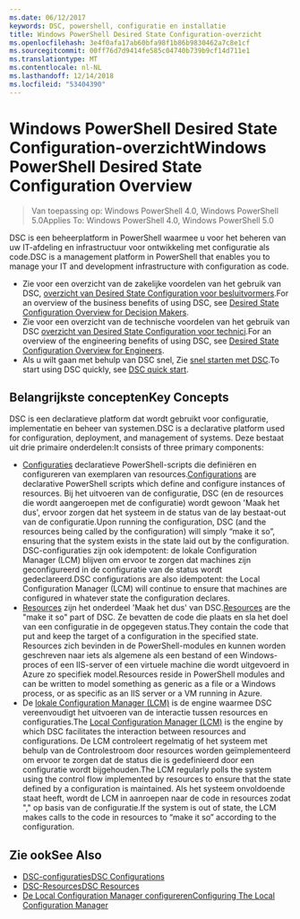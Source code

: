```yaml
---
ms.date: 06/12/2017
keywords: DSC, powershell, configuratie en installatie
title: Windows PowerShell Desired State Configuration-overzicht
ms.openlocfilehash: 3e4f0afa17ab60bfa98f1b86b9830462a7c8e1cf
ms.sourcegitcommit: 00ff76d7d9414fe585c04740b739b9cf14d711e1
ms.translationtype: MT
ms.contentlocale: nl-NL
ms.lasthandoff: 12/14/2018
ms.locfileid: "53404390"
---
```

# <a name="windows-powershell-desired-state-configuration-overview"></a><span data-ttu-id="f24d5-103">Windows PowerShell Desired State Configuration-overzicht</span><span class="sxs-lookup"><span data-stu-id="f24d5-103">Windows PowerShell Desired State Configuration Overview</span></span>

> <span data-ttu-id="f24d5-104">Van toepassing op: Windows PowerShell 4.0, Windows PowerShell 5.0</span><span class="sxs-lookup"><span data-stu-id="f24d5-104">Applies To: Windows PowerShell 4.0, Windows PowerShell 5.0</span></span>

<span data-ttu-id="f24d5-105">DSC is een beheerplatform in PowerShell waarmee u voor het beheren van uw IT-afdeling en infrastructuur voor ontwikkeling met configuratie als code.</span><span class="sxs-lookup"><span data-stu-id="f24d5-105">DSC is a management platform in PowerShell that enables you to manage your IT and development infrastructure with configuration as code.</span></span>

- <span data-ttu-id="f24d5-106">Zie voor een overzicht van de zakelijke voordelen van het gebruik van DSC, [overzicht van Desired State Configuration voor besluitvormers](decisionMaker.md).</span><span class="sxs-lookup"><span data-stu-id="f24d5-106">For an overview of the business benefits of using DSC, see [Desired State Configuration Overview for Decision Makers](decisionMaker.md).</span></span>
- <span data-ttu-id="f24d5-107">Zie voor een overzicht van de technische voordelen van het gebruik van DSC [overzicht van Desired State Configuration voor technici](DscForEngineers.md).</span><span class="sxs-lookup"><span data-stu-id="f24d5-107">For an overview of the engineering benefits of using DSC, see [Desired State Configuration Overview for Engineers](DscForEngineers.md).</span></span>
- <span data-ttu-id="f24d5-108">Als u wilt gaan met behulp van DSC snel, Zie [snel starten met DSC](../quickstarts/website-quickstart.md).</span><span class="sxs-lookup"><span data-stu-id="f24d5-108">To start using DSC quickly, see [DSC quick start](../quickstarts/website-quickstart.md).</span></span>

## <a name="key-concepts"></a><span data-ttu-id="f24d5-109">Belangrijkste concepten</span><span class="sxs-lookup"><span data-stu-id="f24d5-109">Key Concepts</span></span>

<span data-ttu-id="f24d5-110">DSC is een declaratieve platform dat wordt gebruikt voor configuratie, implementatie en beheer van systemen.</span><span class="sxs-lookup"><span data-stu-id="f24d5-110">DSC is a declarative platform used for configuration, deployment, and management of systems.</span></span> <span data-ttu-id="f24d5-111">Deze bestaat uit drie primaire onderdelen:</span><span class="sxs-lookup"><span data-stu-id="f24d5-111">It consists of three primary components:</span></span>

- <span data-ttu-id="f24d5-112">[Configuraties](../configurations/configurations.md) declaratieve PowerShell-scripts die definiëren en configureren van exemplaren van resources.</span><span class="sxs-lookup"><span data-stu-id="f24d5-112">[Configurations](../configurations/configurations.md) are declarative PowerShell scripts which define and configure instances of resources.</span></span>
    <span data-ttu-id="f24d5-113">Bij het uitvoeren van de configuratie, DSC (en de resources die wordt aangeroepen met de configuratie) wordt gewoon 'Maak het dus', ervoor zorgen dat het systeem in de status van de lay bestaat-out van de configuratie.</span><span class="sxs-lookup"><span data-stu-id="f24d5-113">Upon running the configuration, DSC (and the resources being called by the configuration) will simply “make it so”, ensuring that the system exists in the state laid out by the configuration.</span></span>
    <span data-ttu-id="f24d5-114">DSC-configuraties zijn ook idempotent: de lokale Configuration Manager (LCM) blijven om ervoor te zorgen dat machines zijn geconfigureerd in de configuratie van de status wordt gedeclareerd.</span><span class="sxs-lookup"><span data-stu-id="f24d5-114">DSC configurations are also idempotent: the Local Configuration Manager (LCM) will continue to ensure that machines are configured in whatever state the configuration declares.</span></span>
- <span data-ttu-id="f24d5-115">[Resources](../resources/resources.md) zijn het onderdeel 'Maak het dus' van DSC.</span><span class="sxs-lookup"><span data-stu-id="f24d5-115">[Resources](../resources/resources.md) are the "make it so" part of DSC.</span></span> <span data-ttu-id="f24d5-116">Ze bevatten de code die plaats en sla het doel van een configuratie in de opgegeven status.</span><span class="sxs-lookup"><span data-stu-id="f24d5-116">They contain the code that put and keep the target of a configuration in the specified state.</span></span>
    <span data-ttu-id="f24d5-117">Resources zich bevinden in de PowerShell-modules en kunnen worden geschreven naar iets als algemene als een bestand of een Windows-proces of een IIS-server of een virtuele machine die wordt uitgevoerd in Azure zo specifiek model.</span><span class="sxs-lookup"><span data-stu-id="f24d5-117">Resources reside in PowerShell modules and can be written to model something as generic as a file or a Windows process, or as specific as an IIS server or a VM running in Azure.</span></span>
- <span data-ttu-id="f24d5-118">De [lokale Configuration Manager (LCM)](../managing-nodes/metaConfig.md) is de engine waarmee DSC vereenvoudigt het uitvoeren van de interactie tussen resources en configuraties.</span><span class="sxs-lookup"><span data-stu-id="f24d5-118">The [Local Configuration Manager (LCM)](../managing-nodes/metaConfig.md) is the engine by which DSC facilitates the interaction between resources and configurations.</span></span>
    <span data-ttu-id="f24d5-119">De LCM controleert regelmatig of het systeem met behulp van de Controlestroom door resources worden geïmplementeerd om ervoor te zorgen dat de status die is gedefinieerd door een configuratie wordt bijgehouden.</span><span class="sxs-lookup"><span data-stu-id="f24d5-119">The LCM regularly polls the system using the control flow implemented by resources to ensure that the state defined by a configuration is maintained.</span></span>
    <span data-ttu-id="f24d5-120">Als het systeem onvoldoende staat heeft, wordt de LCM in aanroepen naar de code in resources zodat "," op basis van de configuratie.</span><span class="sxs-lookup"><span data-stu-id="f24d5-120">If the system is out of state, the LCM makes calls to the code in resources to “make it so” according to the configuration.</span></span>

## <a name="see-also"></a><span data-ttu-id="f24d5-121">Zie ook</span><span class="sxs-lookup"><span data-stu-id="f24d5-121">See Also</span></span>

- [<span data-ttu-id="f24d5-122">DSC-configuraties</span><span class="sxs-lookup"><span data-stu-id="f24d5-122">DSC Configurations</span></span>](../configurations/configurations.md)
- [<span data-ttu-id="f24d5-123">DSC-Resources</span><span class="sxs-lookup"><span data-stu-id="f24d5-123">DSC Resources</span></span>](../resources/resources.md)
- [<span data-ttu-id="f24d5-124">De Local Configuration Manager configureren</span><span class="sxs-lookup"><span data-stu-id="f24d5-124">Configuring The Local Configuration Manager</span></span>](../managing-nodes/metaConfig.md)
